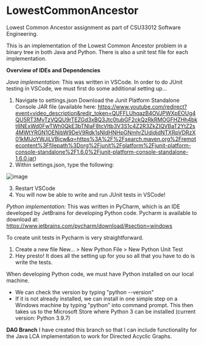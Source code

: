 # LowestCommonAncestor
Lowest Common Ancestor assignment as part of CSU33012 Software Engineering.

This is an implementation of the Lowest Common Ancestor problem in a binary tree in both Java and Python. There is also a unit test file for each implementation.

**Overview of IDEs and Dependencies**

_Java implementation:_
This was written in VSCode. In order to do JUnit testing in VSCode, we must first do some additional setting up...
1. Navigate to settings.json 
Download the Junit Platform Standalone Console JAR file (available here: https://www.youtube.com/redirect?event=video_description&redir_token=QUFFLUhqazB4OVJPWXpEOUg4QU5RT3MyTzVQQU9rTEZGd3xBQ3Jtc0tubGF2ckQzRkRMOGFHZHh4bkt6NExWd0FwTWh0QkE3bTNIaF8tcVItb3V3S1c4Z2R3ZkZIQVBaT2YtZ2s4MWtYRGN1OENibW9DeV9Rdk1sNldHNHpGNmhrZUdidjdNTXRpVDRzX01kMlJoYWJjLVBjcw&q=https%3A%2F%2Fsearch.maven.org%2Fremotecontent%3Ffilepath%3Dorg%2Fjunit%2Fplatform%2Fjunit-platform-console-standalone%2F1.6.0%2Fjunit-platform-console-standalone-1.6.0.jar)
2. Within settings.json, type the following:

![image](https://user-images.githubusercontent.com/90784712/136812625-085861b2-25a1-4371-bb48-d9a7ef25053f.png)

3. Restart VSCode
4. You will now be able to write and run JUnit tests in VSCode!

_Python implementation:_
This was written in PyCharm, which is an IDE developed by JetBrains for developing Python code. 
Pycharm is available to download at: https://www.jetbrains.com/pycharm/download/#section=windows

To create unit tests in Pycharm is very straightforward. 
1. Create a new file
New... > New Python File > New Python Unit Test
2. Hey presto! It does all the setting up for you so all that you have to do is write the tests.

When developing Python code, we must have Python installed on our local machine. 
- We can check the version by typing "python --version"
- If it is not already installed, we can install in one simple step on a Windows machine by typing "python" into command prompt. This then takes us to the Microsoft Store where Python 3 can be installed (current version: Python 3.9.7)

**DAG Branch**
I have created this branch so that I can include functionality for the Java LCA implementation to work for Directed Acyclic Graphs.

